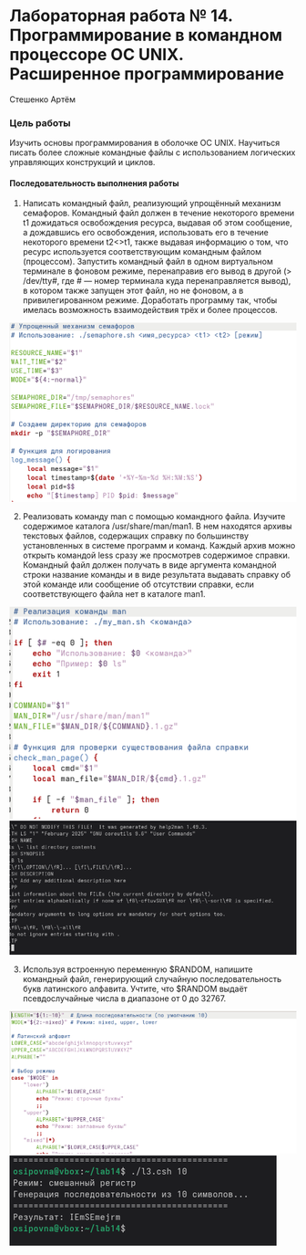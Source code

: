 # Лабораторная работа № 14. Программирование в командном процессоре ОС UNIX. Расширенное программирование
Стешенко Артём

### Цель работы
Изучить основы программирования в оболочке ОС UNIX. Научиться писать более
сложные командные файлы с использованием логических управляющих конструкций
и циклов.
#### Последовательность выполнения работы
1. Написать командный файл, реализующий упрощённый механизм семафоров. Командный файл должен в течение некоторого времени t1 дожидаться освобождения
ресурса, выдавая об этом сообщение, а дождавшись его освобождения, использовать
его в течение некоторого времени t2<>t1, также выдавая информацию о том, что
ресурс используется соответствующим командным файлом (процессом). Запустить
командный файл в одном виртуальном терминале в фоновом режиме, перенаправив
его вывод в другой (> /dev/tty#, где # — номер терминала куда перенаправляется
вывод), в котором также запущен этот файл, но не фоновом, а в привилегированном
режиме. Доработать программу так, чтобы имелась возможность взаимодействия трёх
и более процессов.

![](https://github.com/Soiroys/study_2024-2025_os-intro/blob/master/labs/lab14/report/image/Снимок%20экрана%202025-08-29%20014522.png?raw=true)


2. Реализовать команду man с помощью командного файла. Изучите содержимое каталога /usr/share/man/man1. В нем находятся архивы текстовых файлов, содержащих
справку по большинству установленных в системе программ и команд. Каждый архив
можно открыть командой less сразу же просмотрев содержимое справки. Командный
файл должен получать в виде аргумента командной строки название команды и в виде
результата выдавать справку об этой команде или сообщение об отсутствии справки,
если соответствующего файла нет в каталоге man1.

![](https://github.com/Soiroys/study_2024-2025_os-intro/blob/master/labs/lab14/report/image/Снимок%20экрана%202025-08-29%20014534.png?raw=true)
![](https://github.com/Soiroys/study_2024-2025_os-intro/blob/master/labs/lab14/report/image/Снимок%20экрана%202025-08-29%20014603.png?raw=true)

3. Используя встроенную переменную $RANDOM, напишите командный файл, генерирующий случайную последовательность букв латинского алфавита. Учтите, что $RANDOM
выдаёт псевдослучайные числа в диапазоне от 0 до 32767.

![](https://github.com/Soiroys/study_2024-2025_os-intro/blob/master/labs/lab14/report/image/Снимок%20экрана%202025-08-29%20014542.png?raw=true)
![](https://github.com/Soiroys/study_2024-2025_os-intro/blob/master/labs/lab14/report/image/Снимок%20экрана%202025-08-29%20014616.png?raw=true)
